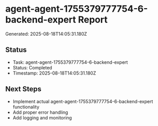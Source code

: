 # agent-agent-1755379777754-6-backend-expert Report

Generated: 2025-08-18T14:05:31.180Z

## Status
- Task: agent-agent-1755379777754-6-backend-expert
- Status: Completed
- Timestamp: 2025-08-18T14:05:31.180Z

## Next Steps
- Implement actual agent-agent-1755379777754-6-backend-expert functionality
- Add proper error handling
- Add logging and monitoring
